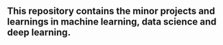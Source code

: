 ## This repository contains the minor projects and learnings in machine learning, data science and deep learning.


